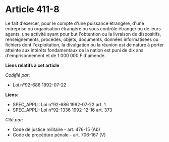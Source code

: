 # Article 411-8

Le fait d'exercer, pour le compte d'une puissance étrangère, d'une entreprise ou organisation étrangère ou sous contrôle
étranger ou de leurs agents, une activité ayant pour but l'obtention ou la livraison de dispositifs, renseignements,
procédés, objets, documents, données informatisées ou fichiers dont l'exploitation, la divulgation ou la réunion est de
nature à porter atteinte aux intérêts fondamentaux de la nation est puni de dix ans d'emprisonnement et de 1 000 000 F
d'amende.

**Liens relatifs à cet article**

_Codifié par_:

  - Loi n°92-686 1992-07-22

**Liens**:

  - SPEC_APPLI: Loi n°92-686 1992-07-22 art. 1
  - SPEC_APPLI: Loi n°92-1336 1992-12-16 art. 373

_Cité par_:

  - Code de justice militaire - art. 476-15 (Ab)
  - Code de procédure pénale - art. 706-167 (V)
